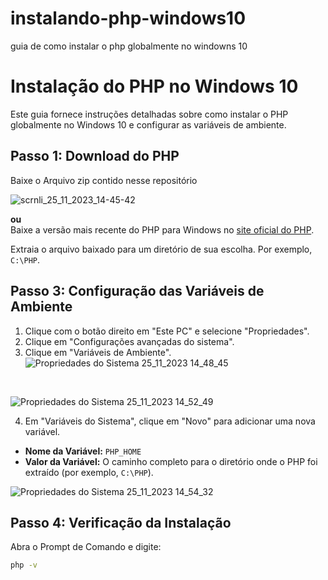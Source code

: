 # instalando-php-windows10
guia de como instalar o php globalmente no windowns 10 

# Instalação do PHP no Windows 10

Este guia fornece instruções detalhadas sobre como instalar o PHP globalmente no Windows 10 e configurar as variáveis de ambiente.

## Passo 1: Download do PHP
Baixe o Arquivo zip contido nesse repositório

![scrnli_25_11_2023_14-45-42](https://github.com/LaiFrance/instalando-php-windows10/assets/91226847/27ba32bd-5240-448c-a791-852edce1a743)

**ou**
<br>
Baixe a versão mais recente do PHP para Windows no [site oficial do PHP](https://windows.php.net/download/). 

Extraia o arquivo baixado para um diretório de sua escolha. Por exemplo, `C:\PHP`.

## Passo 3: Configuração das Variáveis de Ambiente
1. Clique com o botão direito em "Este PC" e selecione "Propriedades".
2. Clique em "Configurações avançadas do sistema".
3. Clique em "Variáveis de Ambiente".
   <br>
![Propriedades do Sistema 25_11_2023 14_48_45](https://github.com/LaiFrance/instalando-php-windows10/assets/91226847/c1ff920d-fa79-4be1-958c-35e80f256083)


<br>

![Propriedades do Sistema 25_11_2023 14_52_49](https://github.com/LaiFrance/instalando-php-windows10/assets/91226847/0994d9db-4410-41b9-b801-457dad1bb73c)

4. Em "Variáveis do Sistema", clique em "Novo" para adicionar uma nova variável.
   

- **Nome da Variável:** `PHP_HOME`
- **Valor da Variável:** O caminho completo para o diretório onde o PHP foi extraído (por exemplo, `C:\PHP`).
   
![Propriedades do Sistema 25_11_2023 14_54_32](https://github.com/LaiFrance/instalando-php-windows10/assets/91226847/c904ff3f-a6d9-43d1-a44f-3d778d5f8883)

  



## Passo 4: Verificação da Instalação

Abra o Prompt de Comando e digite:

```bash
php -v
